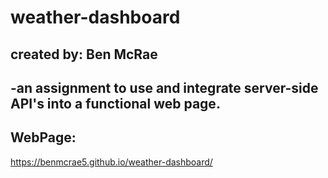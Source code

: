 # weather-dashboard

## created by: Ben McRae
## -an assignment to use and integrate server-side API's into a functional web page.

## WebPage:
https://benmcrae5.github.io/weather-dashboard/

